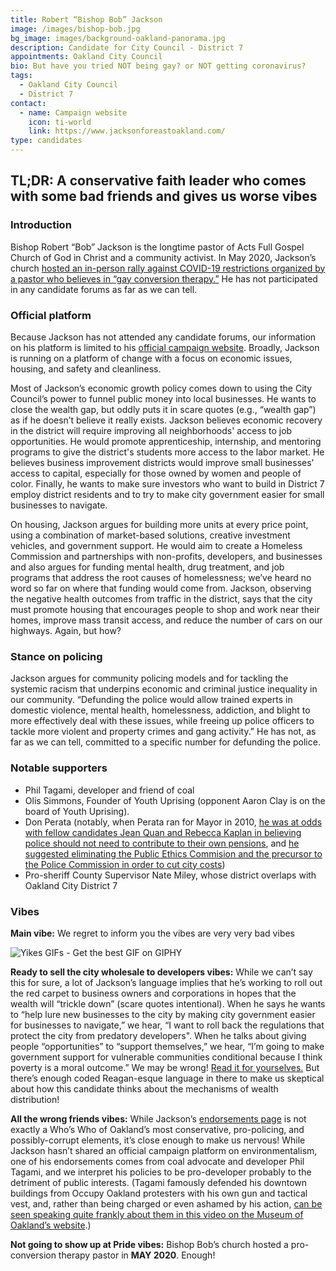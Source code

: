 ```yaml
---
title: Robert “Bishop Bob” Jackson
image: /images/bishop-bob.jpg
bg_image: images/background-oakland-panorama.jpg
description: Candidate for City Council - District 7
appointments: Oakland City Council
bio: But have you tried NOT being gay? or NOT getting coronavirus?
tags:
  - Oakland City Council
  - District 7
contact:
  - name: Campaign website
    icon: ti-world
    link: https://www.jacksonforeastoakland.com/
type: candidates
---
```

## TL;DR: A conservative faith leader who comes with some bad friends and gives us worse vibes

### Introduction

Bishop Robert “Bob” Jackson is the longtime pastor of Acts Full Gospel Church of God in Christ and a community activist. In May 2020, Jackson’s church [hosted an in-person rally against COVID-19 restrictions organized by a pastor who believes in “gay conversion therapy.”](https://www.berkeleyside.com/2020/05/15/an-east-oakland-pastor-and-city-council-candidate-hosted-a-rally-to-reopen-churches-other-local-pastors-pushed-backconver) He has not participated in any candidate forums as far as we can tell.

### Official platform

Because Jackson has not attended any candidate forums, our information on his platform is limited to his [official campaign website](https://www.jacksonforeastoakland.com/). Broadly, Jackson is running on a platform of change with a focus on economic issues, housing, and safety and cleanliness.

Most of Jackson’s economic growth policy comes down to using the City Council’s power to funnel public money into local businesses. He wants to close the wealth gap, but oddly puts it in scare quotes (e.g., “wealth gap”) as if he doesn’t believe it really exists. Jackson believes economic recovery in the district will require improving all neighborhoods' access to job opportunities. He would promote apprenticeship, internship, and mentoring programs to give the district's students more access to the labor market. He believes business improvement districts would improve small businesses’ access to capital, especially for those owned by women and people of color. Finally, he wants to make sure investors who want to build in District 7 employ district residents and to try to make city government easier for small businesses to navigate.

On housing, Jackson argues for building more units at every price point, using a combination of market-based solutions, creative investment vehicles, and government support. He would aim to create a Homeless Commission and partnerships with non-profits, developers, and businesses and also argues for funding mental health, drug treatment, and job programs that address the root causes of homelessness; we’ve heard no word so far on where that funding would come from. Jackson, observing the negative health outcomes from traffic in the district, says that the city must promote housing that encourages people to shop and work near their homes, improve mass transit access, and reduce the number of cars on our highways. Again, but how?

### Stance on policing

Jackson argues for community policing models and for tackling the systemic racism that underpins economic and criminal justice inequality in our community. “Defunding the police would allow trained experts in domestic violence, mental health, homelessness, addiction, and blight to more effectively deal with these issues, while freeing up police officers to tackle more violent and property crimes and gang activity.” He has not, as far as we can tell, committed to a specific number for defunding the police.

### Notable supporters

* Phil Tagami, developer and friend of coal
* Olis Simmons, Founder of Youth Uprising (opponent Aaron Clay is on the board of Youth Uprising).
* Don Perata (notably, when Perata ran for Mayor in 2010, [he was at odds with fellow candidates Jean Quan and Rebecca Kaplan in believing police should not need to contribute to their own pensions](https://www.eastbayexpress.com/92510/archives/2010/06/18/kaplan-and-quan-disagree-with-perata-on-cop-pay-cuts), and [he suggested eliminating the Public Ethics Commision and the precursor to the Police Commission in order to cut city costs](http://www.safero.org/perata/news/citizenspolicereviewboard.html))
* Pro-sheriff County Supervisor Nate Miley, whose district overlaps with Oakland City District 7

### Vibes

**Main vibe:** We regret to inform you the vibes are very very bad vibes

![Yikes GIFs - Get the best GIF on GIPHY](/images/bishop-bob-meme.gif)

**Ready to sell the city wholesale to developers vibes:** While we can’t say this for sure, a lot of Jackson’s language implies that he’s working to roll out the red carpet to business owners and corporations in hopes that the wealth will “trickle down” (scare quotes intentional). When he says he wants to “help lure new businesses to the city by making city government easier for businesses to navigate,” we hear, “I want to roll back the regulations that protect the city from predatory developers". When he talks about giving people “opportunities” to “support themselves,” we hear, “I’m going to make government support for vulnerable communities conditional because I think poverty is a moral outcome.” We may be wrong! [Read it for yourselves.](https://www.jacksonforeastoakland.com/issues/) But there’s enough coded Reagan-esque language in there to make us skeptical about how this candidate thinks about the mechanisms of wealth distribution!

**All the wrong friends vibes:** While Jackson’s [endorsements page](https://www.jacksonforeastoakland.com/endorsements/) is not exactly a Who’s Who of Oakland’s most conservative, pro-policing, and possibly-corrupt elements, it’s close enough to make us nervous! While Jackson hasn’t shared an official campaign platform on environmentalism, one of his endorsements comes from coal advocate and developer Phil Tagami, and we interpret his policies to be pro-developer probably to the detriment of public interests. (Tagami famously defended his downtown buildings from Occupy Oakland protesters with his own gun and tactical vest, and, rather than being charged or even ashamed by his action, [can be seen speaking quite frankly about them in this video on the Museum of Oakland’s website](http://theoaklandstandard.museumca.org/phil-tagami).)

**Not going to show up at Pride vibes:** Bishop Bob’s church hosted a pro-conversion therapy pastor in **MAY 2020**. Enough!